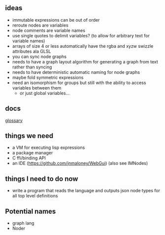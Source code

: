 ## ideas

- immutable expressions can be out of order
- reroute nodes are variables
- node comments are variable names
- use single quotes to delimit variables? (to allow for arbitrary text for variable names)
- arrays of size 4 or less automatically have the rgba and xyzw swizzle attributes ala GLSL
- you can sync node graphs
- needs to have a graph layout algorithm for generating a graph from text rather than syncing
- needs to have deterministic automatic naming for node graphs
- maybe fold symmetric expressions
- need an isomorphism for groups but still with the ability to access variables between them
  - or just global variables...

## docs

[glossary](./GLOSSARY.md)

## things we need

- a VM for executing lisp expressions
- a package manager
- C ffi/binding API
- an IDE (https://github.com/jnmaloney/WebGui) (also see IMNodes)

## things I need to do now

- write a program that reads the language and outputs json node types for all top level
  definitions

## Potential names

- graph lang
- Noder
